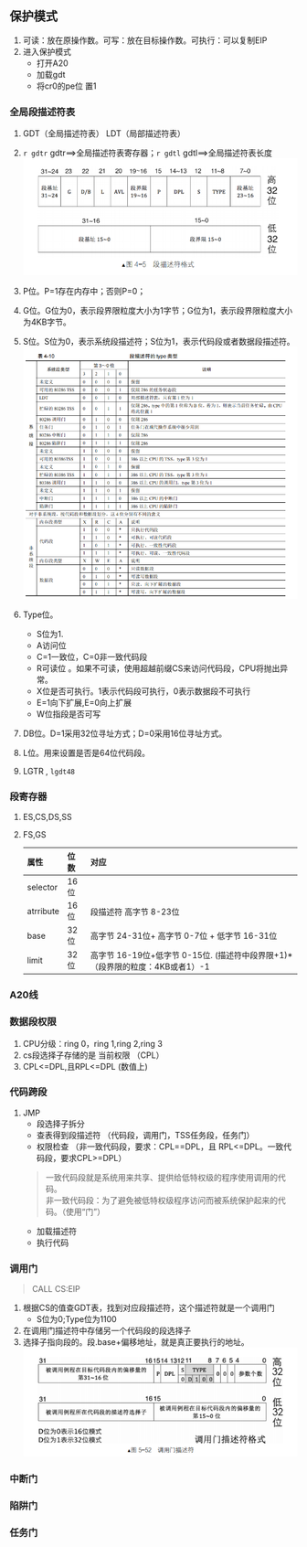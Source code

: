 ## 保护模式
1. 可读：放在原操作数。可写：放在目标操作数。可执行：可以复制EIP
2. 进入保护模式
    - 打开A20
    - 加载gdt
    - 将cr0的pe位 置1

### 全局段描述符表

1. GDT（全局描述符表） LDT（局部描述符表）
2. `r gdtr` gdtr==>全局描述符表寄存器；`r gdtl` gdtl==>全局描述符表长度  
    ![](images/03_01.png)

3. P位。P=1存在内存中；否则P=0；
4. G位。G位为0，表示段界限粒度大小为1字节；G位为1，表示段界限粒度大小为4KB字节。
5. S位。S位为0，表示系统段描述符；S位为1，表示代码段或者数据段描述符。  
    ![](images/03_02.png)

6. Type位。
    - S位为1.
    - A访问位 
    - C=1一致位，C=0非一致代码段
    - R可读位 。如果不可读，使用超越前缀CS来访问代码段，CPU将抛出异常。
    - X位是否可执行。1表示代码段可执行，0表示数据段不可执行
    - E=1向下扩展,E=0向上扩展
    - W位指段是否可写
7. DB位。D=1采用32位寻址方式；D=0采用16位寻址方式。
8. L位。用来设置是否是64位代码段。
9. LGTR , `lgdt48 `

### 段寄存器
1. ES,CS,DS,SS
2. FS,GS

    属性 | 位数 | 对应
    ---| --- | --- 
    selector | 16位 | 
    atrribute | 16位 | 段描述符 高字节 8-23位
    base | 32位 | 高字节 24-31位+ 高字节 0-7位 + 低字节 16-31位
    limit | 32位 | 高字节 16-19位+低字节 0-15位. (描述符中段界限+1)*（段界限的粒度：4KB或者1）-1

### A20线




### 数据段权限
1. CPU分级：ring 0，ring 1,ring 2,ring 3
2. cs段选择子存储的是 当前权限 （CPL）
3. CPL<=DPL,且RPL<=DPL (数值上)

### 代码跨段
1. JMP 
    - 段选择子拆分
    - 查表得到段描述符 （代码段，调用门，TSS任务段，任务门） 
    - 权限检查 （非一致代码段，要求：CPL==DPL，且 RPL<=DPL。一致代码段，要求CPL>=DPL）
    > 一致代码段就是系统用来共享、提供给低特权级的程序使用调用的代码。  
    > 非一致代码段：为了避免被低特权级程序访问而被系统保护起来的代码。（使用“门”）
    - 加载描述符
    - 执行代码

### 调用门
> CALL CS:EIP
1. 根据CS的值查GDT表，找到对应段描述符，这个描述符就是一个调用门
    - S位为0;Type位为1100
2. 在调用门描述符中存储另一个代码段的段选择子
3. 选择子指向段的。段.base+偏移地址，就是真正要执行的地址。  
![](images/03_03.png)

### 中断门

### 陷阱门

### 任务门 

